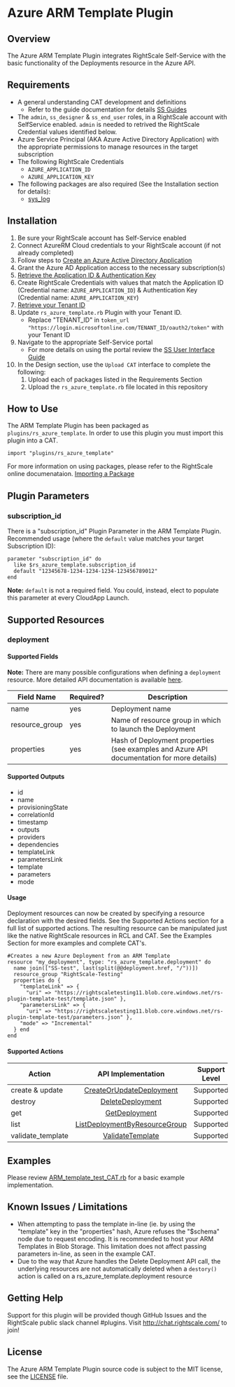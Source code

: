 # Azure ARM Template Plugin

## Overview
The Azure ARM Template Plugin integrates RightScale Self-Service with the basic functionality of the Deployments resource in the Azure API. 

## Requirements
- A general understanding CAT development and definitions
  - Refer to the guide documentation for details [SS Guides](http://docs.rightscale.com/ss/guides/)
- The `admin`, `ss_designer` & `ss_end_user` roles, in a RightScale account with SelfService enabled.  `admin` is needed to retrived the RightScale Credential values identified below.
- Azure Service Principal (AKA Azure Active Directory Application) with the appropriate permissions to manage resources in the target subscription
- The following RightScale Credentials
  - `AZURE_APPLICATION_ID`
  - `AZURE_APPLICATION_KEY`
- The following packages are also required (See the Installation section for details):
  - [sys_log](sys_log.rb)


## Installation
1. Be sure your RightScale account has Self-Service enabled
1. Connect AzureRM Cloud credentials to your RightScale account (if not already completed)
1. Follow steps to [Create an Azure Active Directory Application](https://docs.microsoft.com/en-us/azure/azure-resource-manager/resource-group-create-service-principal-portal#create-an-azure-active-directory-application)
1. Grant the Azure AD Application access to the necessary subscription(s)
1. [Retrieve the Application ID & Authentication Key](https://docs.microsoft.com/en-us/azure/azure-resource-manager/resource-group-create-service-principal-portal#get-application-id-and-authentication-key)
1. Create RightScale Credentials with values that match the Application ID (Credential name: `AZURE_APPLICATION_ID`) & Authentication Key (Credential name: `AZURE_APPLICATION_KEY`)
1. [Retrieve your Tenant ID](https://docs.microsoft.com/en-us/azure/azure-resource-manager/resource-group-create-service-principal-portal#get-tenant-id)
1. Update `rs_azure_template.rb` Plugin with your Tenant ID. 
   - Replace "TENANT_ID" in `token_url "https://login.microsoftonline.com/TENANT_ID/oauth2/token"` with your Tenant ID
1. Navigate to the appropriate Self-Service portal
   - For more details on using the portal review the [SS User Interface Guide](http://docs.rightscale.com/ss/guides/ss_user_interface_guide.html)
1. In the Design section, use the `Upload CAT` interface to complete the following:
   1. Upload each of packages listed in the Requirements Section
   1. Upload the `rs_azure_template.rb` file located in this repository
 
## How to Use
The ARM Template Plugin has been packaged as `plugins/rs_azure_template`. In order to use this plugin you must import this plugin into a CAT.
```
import "plugins/rs_azure_template"
```
For more information on using packages, please refer to the RightScale online documenataion. [Importing a Package](http://docs.rightscale.com/ss/guides/ss_packaging_cats.html#importing-a-package)

## Plugin Parameters
### subscription_id
There is a "subscription_id" Plugin Parameter in the ARM Template Plugin.  Recommended usage (where the `default` value matches your target Subscription ID):
```
parameter "subscription_id" do
  like $rs_azure_template.subscription_id
  default "12345678-1234-1234-1234-123456789012"
end
```
**Note:** `default` is not a required field.  You could, instead, elect to populate this parameter at every CloudApp Launch.

## Supported Resources
### deployment

#### Supported Fields
**Note:** There are many possible configurations when defining a `deployment` resource.  More detailed API documentation is available [here](https://docs.microsoft.com/en-us/rest/api/resources/deployments).

| Field Name | Required? | Description |
|------------|-----------|-------------|
| name | yes | Deployment name | 
| resource_group | yes | Name of resource group in which to launch the Deployment | 
| properties | yes | Hash of Deployment properties (see examples and Azure API documentation for more details) | 

#### Supported Outputs
- id
- name
- provisioningState
- correlationId
- timestamp
- outputs
- providers
- dependencies
- templateLink
- parametersLink
- template
- parameters
- mode

#### Usage
Deployment resources can now be created by specifying a resource declaration with the desired fields. See the Supported Actions section for a full list of supported actions.
The resulting resource can be manipulated just like the native RightScale resources in RCL and CAT. See the Examples Section for more examples and complete CAT's.
```
#Creates a new Azure Deployment from an ARM Template
resource "my_deployment", type: "rs_azure_template.deployment" do
  name join(["SS-test", last(split(@@deployment.href, "/"))])
  resource_group "RightScale-Testing"
  properties do {
    "templateLink" => { 
      "uri" => "https://rightscaletesting11.blob.core.windows.net/rs-plugin-template-test/template.json" },
    "parametersLink" => {
      "uri" => "https://rightscaletesting11.blob.core.windows.net/rs-plugin-template-test/parameters.json" },
    "mode" => "Incremental"
  } end
end 
```

#### Supported Actions

| Action | API Implementation | Support Level |
|--------------|:----:|:-------------:|
| create & update | [CreateOrUpdateDeployment](https://docs.microsoft.com/en-us/rest/api/resources/deployments#Deployments_CreateOrUpdate) | Supported |
| destroy | [DeleteDeployment](https://docs.microsoft.com/en-us/rest/api/resources/deployments#Deployments_Delete) | Supported |
| get | [GetDeployment](https://docs.microsoft.com/en-us/rest/api/resources/deployments#Deployments_Get) | Supported |
| list | [ListDeploymentByResourceGroup](https://docs.microsoft.com/en-us/rest/api/resources/deployments#Deployments_ListByResourceGroup) | Supported |
| validate_template | [ValidateTemplate](https://docs.microsoft.com/en-us/rest/api/resources/deployments#Deployments_Validate) | Supported |



## Examples
Please review [ARM_template_test_CAT.rb](./ARM_template_test_CAT.rb) for a basic example implementation.
	
## Known Issues / Limitations
- When attempting to pass the template in-line (ie. by using the "template" key in the "properties" hash, Azure refuses the "$schema" node due to request encoding.  It is recommended to host your ARM Templates in Blob Storage.  This limitation does not affect passing parameters in-line, as seen in the example CAT. 
- Due to the way that Azure handles the Delete Deployment API call, the underlying resources are not automatically deleted when a `destory()` action is called on a rs_azure_template.deployment resource


## Getting Help
Support for this plugin will be provided though GitHub Issues and the RightScale public slack channel #plugins.
Visit http://chat.rightscale.com/ to join!

## License
The Azure ARM Template Plugin source code is subject to the MIT license, see the [LICENSE](../../LICENSE) file.



